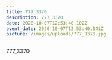 ```yaml
---
title: 777_3370
description: 777_3370
date: 2020-10-07T12:53:40.102Z
event_date: 2020-10-07T12:53:40.141Z
picture: /images/uploads/777_3370.jpg
---
```

777_3370